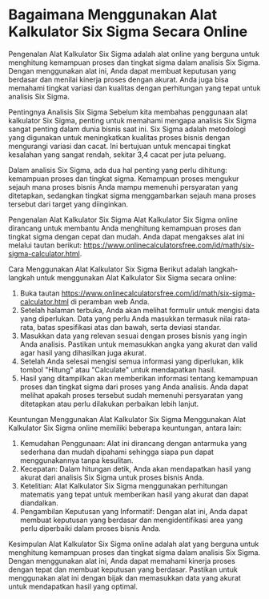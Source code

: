 Bagaimana Menggunakan Alat Kalkulator Six Sigma Secara Online
=============================================================

Pengenalan Alat Kalkulator Six Sigma adalah alat online yang berguna untuk menghitung kemampuan proses dan tingkat sigma dalam analisis Six Sigma. Dengan menggunakan alat ini, Anda dapat membuat keputusan yang berdasar dan menilai kinerja proses dengan akurat. Anda juga bisa memahami tingkat variasi dan kualitas dengan perhitungan yang tepat untuk analisis Six Sigma.

Pentingnya Analisis Six Sigma Sebelum kita membahas penggunaan alat kalkulator Six Sigma, penting untuk memahami mengapa analisis Six Sigma sangat penting dalam dunia bisnis saat ini. Six Sigma adalah metodologi yang digunakan untuk meningkatkan kualitas proses bisnis dengan mengurangi variasi dan cacat. Ini bertujuan untuk mencapai tingkat kesalahan yang sangat rendah, sekitar 3,4 cacat per juta peluang.

Dalam analisis Six Sigma, ada dua hal penting yang perlu dihitung: kemampuan proses dan tingkat sigma. Kemampuan proses mengukur sejauh mana proses bisnis Anda mampu memenuhi persyaratan yang ditetapkan, sedangkan tingkat sigma menggambarkan sejauh mana proses tersebut dari target yang diinginkan.

Pengenalan Alat Kalkulator Six Sigma Alat Kalkulator Six Sigma online dirancang untuk membantu Anda menghitung kemampuan proses dan tingkat sigma dengan cepat dan mudah. Anda dapat mengakses alat ini melalui tautan berikut: <https://www.onlinecalculatorsfree.com/id/math/six-sigma-calculator.html>.

Cara Menggunakan Alat Kalkulator Six Sigma Berikut adalah langkah-langkah untuk menggunakan Alat Kalkulator Six Sigma secara online:

1. Buka tautan <https://www.onlinecalculatorsfree.com/id/math/six-sigma-calculator.html> di peramban web Anda.
2. Setelah halaman terbuka, Anda akan melihat formulir untuk mengisi data yang diperlukan. Data yang perlu Anda masukkan termasuk nilai rata-rata, batas spesifikasi atas dan bawah, serta deviasi standar.
3. Masukkan data yang relevan sesuai dengan proses bisnis yang ingin Anda analisis. Pastikan untuk memasukkan angka yang akurat dan valid agar hasil yang dihasilkan juga akurat.
4. Setelah Anda selesai mengisi semua informasi yang diperlukan, klik tombol "Hitung" atau "Calculate" untuk mendapatkan hasil.
5. Hasil yang ditampilkan akan memberikan informasi tentang kemampuan proses dan tingkat sigma dari proses yang Anda analisis. Anda dapat melihat apakah proses tersebut sudah memenuhi persyaratan yang ditetapkan atau perlu dilakukan perbaikan lebih lanjut.

Keuntungan Menggunakan Alat Kalkulator Six Sigma Menggunakan Alat Kalkulator Six Sigma online memiliki beberapa keuntungan, antara lain:

1. Kemudahan Penggunaan: Alat ini dirancang dengan antarmuka yang sederhana dan mudah dipahami sehingga siapa pun dapat menggunakannya tanpa kesulitan.
2. Kecepatan: Dalam hitungan detik, Anda akan mendapatkan hasil yang akurat dari analisis Six Sigma untuk proses bisnis Anda.
3. Ketelitian: Alat Kalkulator Six Sigma menggunakan perhitungan matematis yang tepat untuk memberikan hasil yang akurat dan dapat diandalkan.
4. Pengambilan Keputusan yang Informatif: Dengan alat ini, Anda dapat membuat keputusan yang berdasar dan mengidentifikasi area yang perlu diperbaiki dalam proses bisnis Anda.

Kesimpulan Alat Kalkulator Six Sigma online adalah alat yang berguna untuk menghitung kemampuan proses dan tingkat sigma dalam analisis Six Sigma. Dengan menggunakan alat ini, Anda dapat memahami kinerja proses dengan tepat dan membuat keputusan yang berdasar. Pastikan untuk menggunakan alat ini dengan bijak dan memasukkan data yang akurat untuk mendapatkan hasil yang optimal.
